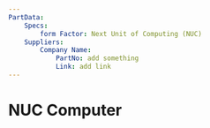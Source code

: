 ```yaml
---
PartData:
    Specs:
        form Factor: Next Unit of Computing (NUC)
    Suppliers:
        Company Name:
            PartNo: add something
            Link: add link
---
```


# NUC Computer